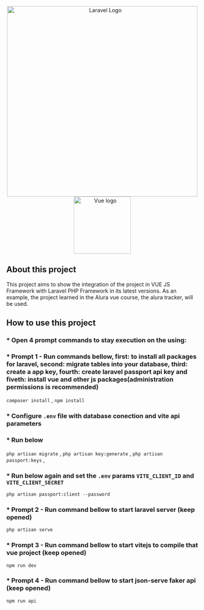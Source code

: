 <p align="center">
    <a href="https://laravel.com" target="_blank"><img src="https://raw.githubusercontent.com/laravel/art/master/logo-lockup/5%20SVG/2%20CMYK/1%20Full%20Color/laravel-logolockup-cmyk-red.svg" width="500" alt="Laravel Logo"></a>
<a href="https://vuejs.org" target="_blank" rel="noopener noreferrer"><img width="150" src="https://vuejs.org/images/logo.png" alt="Vue logo"></a> </p>

## About this project

This project aims to show the integration of the project in VUE JS Framework with Laravel PHP Framework in its latest versions.
As an example, the project learned in the Alura vue course, the alura tracker, will be used.

## How to use this project
 
###  * Open 4 prompt commands to stay execution on the using:

###  * Prompt 1 - Run commands bellow, first: to install all packages for laravel, second: migrate tables into your database, third: create a app key, fourth: create laravel passport api key and fiveth: install vue and other js packages(administration permissions is recommended)
```composer install```
,
```npm install```

###  * Configure ```.env``` file with database conection and vite api parameters

###  * Run below
```php artisan migrate```
,
```php artisan key:generate```
,
```php artisan passport:keys```
,
###  * Run below again and set the ```.env``` params ```VITE_CLIENT_ID``` and ```VITE_CLIENT_SECRET```
```php artisan passport:client --password``` 


### * Prompt 2 - Run command bellow to start laravel server (keep opened)
```php artisan serve```
### * Prompt 3 - Run command bellow to start vitejs to compile that vue project (keep opened)
```npm run dev```
### * Prompt 4 - Run command bellow to start json-serve faker api (keep opened)
```npm run api```

